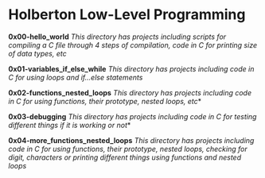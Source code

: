 # Holberton Low-Level Programming

**0x00-hello_world**
*This directory has projects including scripts for compiling a C file through 4 steps of compilation, code in C for printing size of data types, etc*

**0x01-variables_if_else_while**
*This directory has projects including code in C for using loops and if...else statements*

**0x02-functions_nested_loops**
*This directory has projects including code in C for using functions, their prototype, nested loops, etc**

**0x03-debugging**
*This directory has projects including code in C for testing different things if it is working or not**

**0x04-more_functions_nested_loops**
*This directory has projects including code in C for using functions, their prototype, nested loops, checking for digit, characters or printing different things using functions and nested loops*

